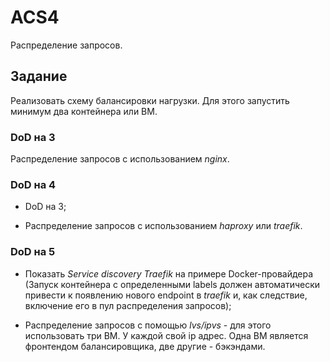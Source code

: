 # ACS4

Распределение запросов.

## Задание

Реализовать схему балансировки нагрузки. Для этого запустить минимум два контейнера или ВМ.

### DoD на 3

Распределение запросов с использованием *nginx*.

### DoD на 4

- DoD на 3;

- Распределение запросов с использованием *haproxy* или *traefik*.

### DoD на 5

- Показать *Service discovery Traefik* на примере Docker-провайдера (Запуск контейнера с определенными labels должен автоматически привести к появлению нового endpoint в *traefik* и, как следствие, включение его в пул распределения запросов);

- Распределение запросов с помощью *lvs/ipvs* - для этого использовать три ВМ. У каждой свой ip адрес. Одна ВМ является фронтендом балансировщика, две другие - бэкэндами.
